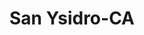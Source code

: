 ---
title: San Ysidro-CA
slug: san-ysidro-ca
f_state:
- cms/state/california.md
f_locations:
- cms/payday-loan/abc-money-exchange-796.md
- cms/payday-loan/abc-money-exchange-797.md
- cms/payday-loan/currie-thomas-association-inc-money-exchange-15605.md
- cms/payday-loan/express-financial-services-17161.md
- cms/payday-loan/express-financial-services-17162.md
- cms/payday-loan/frontier-mail-service-18861.md
- cms/payday-loan/intercam-19717.md
- cms/payday-loan/intercam-19718.md
- cms/payday-loan/marco-check-cashing-20670.md
- cms/payday-loan/money-line-21308.md
- cms/payday-loan/moneytree-21966.md
- cms/payday-loan/mrk-casa-de-cambio-22391.md
- cms/payday-loan/mrk-casa-de-cambio-22392.md
- cms/payday-loan/popular-cash-express-inc-24527.md
- cms/payday-loan/popular-cash-express-no-35-24541.md
- cms/payday-loan/rp-internacional-26112.md
- cms/payday-loan/rp-internacional-26113.md
- cms/payday-loan/san-ysidro-check-cashing-servi-26213.md
- cms/payday-loan/t-j-currency-exchange-27084.md
- cms/payday-loan/t-j-currency-exchange-27085.md
- cms/payday-loan/trolley-services-incorporated-27951.md
updated-on: '2024-05-30T13:41:28.615Z'
created-on: '2024-05-30T13:41:28.615Z'
published-on: '2024-05-30T13:54:32.469Z'
f_city: San Ysidro
layout: '[city].html'
tags: city
---
